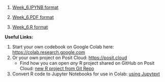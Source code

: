 
1) [Week_6.IPYNB format](https://github.com/rinivarg/ReproRehab2024-Pod3/blob/main/Materials/Week%206/Week%206%20-%20Codebook.ipynb)

2) [Week_6.PDF format](https://github.com/rinivarg/ReproRehab2024-Pod3/blob/main/Materials/Week%206/Week%206%20-%20Codebook.pdf)

3) [Week_6.R format](https://github.com/rinivarg/ReproRehab2024-Pod3/blob/main/Materials/Week%206/Week%206%20-%20Codebook.r)

**Useful Links:**<br>
1) Start your own codebook on Google Colab here: https://colab.research.google.com
2) Or your own project on Posit Cloud: https://posit.cloud
    * Find how you can open *any* R project shared on GitHub on Posit Cloud: [new R project from Git Repo][def]
3) Convert R code to Jupyter Notebooks for use in Colab: [using Jupytext](https://stackoverflow.com/questions/57777009/how-can-i-convert-a-rmd-document-to-a-jupyter-notebook)


[def]: https://docs.posit.co/cloud/guide/projects/#:~:text=files%20pre%2Dloaded.-,RStudio%20Projects,Topics%20section%20for%20more%20info.
